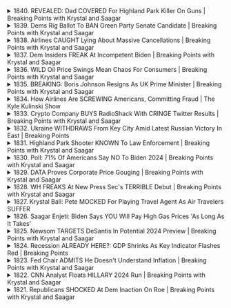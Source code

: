 <details>
<summary>1840. REVEALED: Dad COVERED For Highland Park Killer On Guns | Breaking Points with Krystal and Saagar</summary><br>

<a href="https://www.youtube.com/watch?v=pHTwoG11mlw" target="_blank">
    <img src="https://img.youtube.com/vi/pHTwoG11mlw/maxresdefault.jpg" 
        alt="[Youtube]" width="200">
</a>

# REVEALED: Dad COVERED For Highland Park Killer On Guns | Breaking Points with Krystal and Saagar


</details>

<details>
<summary>1839. Dems Rig Ballot To BAN Green Party Senate Candidate | Breaking Points with Krystal and Saagar</summary><br>

<a href="https://www.youtube.com/watch?v=mQWrJV1q0KU" target="_blank">
    <img src="https://img.youtube.com/vi/mQWrJV1q0KU/maxresdefault.jpg" 
        alt="[Youtube]" width="200">
</a>

# Dems Rig Ballot To BAN Green Party Senate Candidate | Breaking Points with Krystal and Saagar


</details>

<details>
<summary>1838. Airlines CAUGHT Lying About Massive Cancellations | Breaking Points with Krystal and Saagar</summary><br>

<a href="https://www.youtube.com/watch?v=MURKvKLC2lA" target="_blank">
    <img src="https://img.youtube.com/vi/MURKvKLC2lA/maxresdefault.jpg" 
        alt="[Youtube]" width="200">
</a>

# Airlines CAUGHT Lying About Massive Cancellations | Breaking Points with Krystal and Saagar


</details>

<details>
<summary>1837. Dem Insiders FREAK At Incompetent Biden | Breaking Points with Krystal and Saagar</summary><br>

<a href="https://www.youtube.com/watch?v=UU_dJUfoqFE" target="_blank">
    <img src="https://img.youtube.com/vi/UU_dJUfoqFE/maxresdefault.jpg" 
        alt="[Youtube]" width="200">
</a>

# Dem Insiders FREAK At Incompetent Biden | Breaking Points with Krystal and Saagar


</details>

<details>
<summary>1836. WILD Oil Price Swings Mean Chaos For Consumers | Breaking Points with Krystal and Saagar</summary><br>

<a href="https://www.youtube.com/watch?v=2VGmynJBe6k" target="_blank">
    <img src="https://img.youtube.com/vi/2VGmynJBe6k/maxresdefault.jpg" 
        alt="[Youtube]" width="200">
</a>

# WILD Oil Price Swings Mean Chaos For Consumers | Breaking Points with Krystal and Saagar


</details>

<details>
<summary>1835. BREAKING: Boris Johnson Resigns As UK Prime Minister | Breaking Points with Krystal and Saagar</summary><br>

<a href="https://www.youtube.com/watch?v=AbVzq1cOn4o" target="_blank">
    <img src="https://img.youtube.com/vi/AbVzq1cOn4o/maxresdefault.jpg" 
        alt="[Youtube]" width="200">
</a>

# BREAKING: Boris Johnson Resigns As UK Prime Minister | Breaking Points with Krystal and Saagar


</details>

<details>
<summary>1834. How Airlines Are SCREWING Americans, Committing Fraud | The Kyle Kulinski Show</summary><br>

<a href="https://www.youtube.com/watch?v=JmaZ--lf-QM" target="_blank">
    <img src="https://img.youtube.com/vi/JmaZ--lf-QM/maxresdefault.jpg" 
        alt="[Youtube]" width="200">
</a>

# How Airlines Are SCREWING Americans, Committing Fraud | The Kyle Kulinski Show


</details>

<details>
<summary>1833. Crypto Company BUYS RadioShack With CRINGE Twitter Results | Breaking Points with Krystal and Saagar</summary><br>

<a href="https://www.youtube.com/watch?v=ccAhZgH7_K8" target="_blank">
    <img src="https://img.youtube.com/vi/ccAhZgH7_K8/maxresdefault.jpg" 
        alt="[Youtube]" width="200">
</a>

# Crypto Company BUYS RadioShack With CRINGE Twitter Results | Breaking Points with Krystal and Saagar


</details>

<details>
<summary>1832. Ukraine WITHDRAWS From Key City Amid Latest Russian Victory In East | Breaking Points</summary><br>

<a href="https://www.youtube.com/watch?v=yepeGoWGQgc" target="_blank">
    <img src="https://img.youtube.com/vi/yepeGoWGQgc/maxresdefault.jpg" 
        alt="[Youtube]" width="200">
</a>

# Ukraine WITHDRAWS From Key City Amid Latest Russian Victory In East | Breaking Points


</details>

<details>
<summary>1831. Highland Park Shooter KNOWN To Law Enforcement | Breaking Points with Krystal and Saagar</summary><br>

<a href="https://www.youtube.com/watch?v=wTQl2Oy4tww" target="_blank">
    <img src="https://img.youtube.com/vi/wTQl2Oy4tww/maxresdefault.jpg" 
        alt="[Youtube]" width="200">
</a>

# Highland Park Shooter KNOWN To Law Enforcement | Breaking Points with Krystal and Saagar


</details>

<details>
<summary>1830. Poll: 71% Of Americans Say NO To Biden 2024 | Breaking Points with Krystal and Saagar</summary><br>

<a href="https://www.youtube.com/watch?v=w4IdC6xokjk" target="_blank">
    <img src="https://img.youtube.com/vi/w4IdC6xokjk/maxresdefault.jpg" 
        alt="[Youtube]" width="200">
</a>

# Poll: 71% Of Americans Say NO To Biden 2024 | Breaking Points with Krystal and Saagar


</details>

<details>
<summary>1829. DATA Proves Corporate Price Gouging | Breaking Points with Krystal and Saagar</summary><br>

<a href="https://www.youtube.com/watch?v=yOJctiGlIxs" target="_blank">
    <img src="https://img.youtube.com/vi/yOJctiGlIxs/maxresdefault.jpg" 
        alt="[Youtube]" width="200">
</a>

# DATA Proves Corporate Price Gouging | Breaking Points with Krystal and Saagar


</details>

<details>
<summary>1828. WH FREAKS At New Press Sec's TERRIBLE Debut | Breaking Points with Krystal and Saagar</summary><br>

<a href="https://www.youtube.com/watch?v=SedsLX-dFjs" target="_blank">
    <img src="https://img.youtube.com/vi/SedsLX-dFjs/maxresdefault.jpg" 
        alt="[Youtube]" width="200">
</a>

# WH FREAKS At New Press Sec's TERRIBLE Debut | Breaking Points with Krystal and Saagar


</details>

<details>
<summary>1827. Krystal Ball: Pete MOCKED For Playing Travel Agent As Air Travelers SUFFER</summary><br>

<a href="https://www.youtube.com/watch?v=NRSOqsjff-E" target="_blank">
    <img src="https://img.youtube.com/vi/NRSOqsjff-E/maxresdefault.jpg" 
        alt="[Youtube]" width="200">
</a>

# Krystal Ball: Pete MOCKED For Playing Travel Agent As Air Travelers SUFFER


</details>

<details>
<summary>1826. Saagar Enjeti: Biden Says YOU Will Pay High Gas Prices 'As Long As It Takes'</summary><br>

<a href="https://www.youtube.com/watch?v=ioRqW5dYGLE" target="_blank">
    <img src="https://img.youtube.com/vi/ioRqW5dYGLE/maxresdefault.jpg" 
        alt="[Youtube]" width="200">
</a>

# Saagar Enjeti: Biden Says YOU Will Pay High Gas Prices 'As Long As It Takes'


</details>

<details>
<summary>1825. Newsom TARGETS DeSantis In Potential 2024 Preview | Breaking Points with Krystal and Saagar</summary><br>

<a href="https://www.youtube.com/watch?v=Ii5nV3Xd3I4" target="_blank">
    <img src="https://img.youtube.com/vi/Ii5nV3Xd3I4/maxresdefault.jpg" 
        alt="[Youtube]" width="200">
</a>

# Newsom TARGETS DeSantis In Potential 2024 Preview | Breaking Points with Krystal and Saagar


</details>

<details>
<summary>1824. Recession ALREADY HERE?: GDP Shrinks As Key Indicator Flashes Red | Breaking Points</summary><br>

<a href="https://www.youtube.com/watch?v=TSj0Uv3-gdM" target="_blank">
    <img src="https://img.youtube.com/vi/TSj0Uv3-gdM/maxresdefault.jpg" 
        alt="[Youtube]" width="200">
</a>

# Recession ALREADY HERE?: GDP Shrinks As Key Indicator Flashes Red | Breaking Points


</details>

<details>
<summary>1823. Fed Chair ADMITS He Doesn't Understand Inflation | Breaking Points with Krystal and Saagar</summary><br>

<a href="https://www.youtube.com/watch?v=263S5jnyMYM" target="_blank">
    <img src="https://img.youtube.com/vi/263S5jnyMYM/maxresdefault.jpg" 
        alt="[Youtube]" width="200">
</a>

# Fed Chair ADMITS He Doesn't Understand Inflation | Breaking Points with Krystal and Saagar


</details>

<details>
<summary>1822. CNN Analyst Floats HILLARY 2024 Run | Breaking Points with Krystal and Saagar</summary><br>

<a href="https://www.youtube.com/watch?v=CG7MOG1I4nQ" target="_blank">
    <img src="https://img.youtube.com/vi/CG7MOG1I4nQ/maxresdefault.jpg" 
        alt="[Youtube]" width="200">
</a>

# CNN Analyst Floats HILLARY 2024 Run | Breaking Points with Krystal and Saagar


</details>

<details>
<summary>1821. Republicans SHOCKED At Dem Inaction On Roe | Breaking Points with Krystal and Saagar</summary><br>

<a href="https://www.youtube.com/watch?v=0-NgXzkrIHA" target="_blank">
    <img src="https://img.youtube.com/vi/0-NgXzkrIHA/maxresdefault.jpg" 
        alt="[Youtube]" width="200">
</a>

# Republicans SHOCKED At Dem Inaction On Roe | Breaking Points with Krystal and Saagar


</details>

